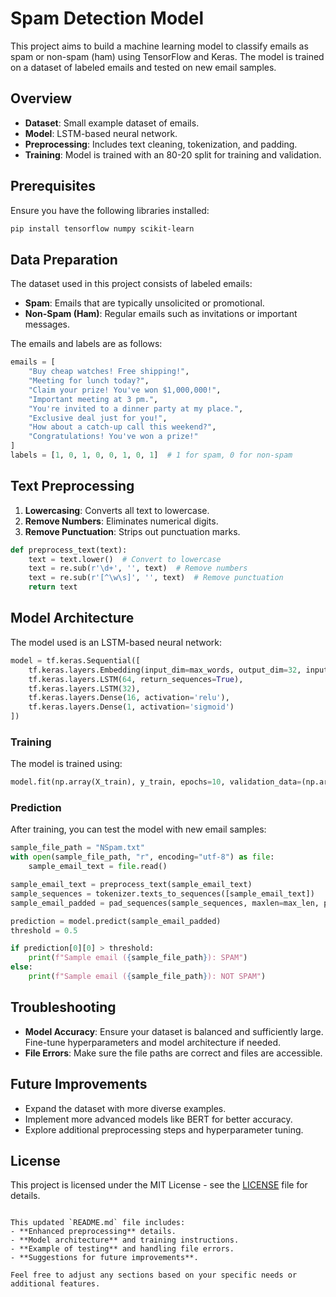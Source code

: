 # Spam Detection Model

This project aims to build a machine learning model to classify emails as spam or non-spam (ham) using TensorFlow and Keras. The model is trained on a dataset of labeled emails and tested on new email samples.

## Overview

- **Dataset**: Small example dataset of emails.
- **Model**: LSTM-based neural network.
- **Preprocessing**: Includes text cleaning, tokenization, and padding.
- **Training**: Model is trained with an 80-20 split for training and validation.

## Prerequisites

Ensure you have the following libraries installed:

```bash
pip install tensorflow numpy scikit-learn
```

## Data Preparation

The dataset used in this project consists of labeled emails:

- **Spam**: Emails that are typically unsolicited or promotional.
- **Non-Spam (Ham)**: Regular emails such as invitations or important messages.

The emails and labels are as follows:

```python
emails = [
    "Buy cheap watches! Free shipping!",
    "Meeting for lunch today?",
    "Claim your prize! You've won $1,000,000!",
    "Important meeting at 3 pm.",
    "You're invited to a dinner party at my place.",
    "Exclusive deal just for you!",
    "How about a catch-up call this weekend?",
    "Congratulations! You've won a prize!"
]
labels = [1, 0, 1, 0, 0, 1, 0, 1]  # 1 for spam, 0 for non-spam
```

## Text Preprocessing

1. **Lowercasing**: Converts all text to lowercase.
2. **Remove Numbers**: Eliminates numerical digits.
3. **Remove Punctuation**: Strips out punctuation marks.

```python
def preprocess_text(text):
    text = text.lower()  # Convert to lowercase
    text = re.sub(r'\d+', '', text)  # Remove numbers
    text = re.sub(r'[^\w\s]', '', text)  # Remove punctuation
    return text
```

## Model Architecture

The model used is an LSTM-based neural network:

```python
model = tf.keras.Sequential([
    tf.keras.layers.Embedding(input_dim=max_words, output_dim=32, input_length=max_len),
    tf.keras.layers.LSTM(64, return_sequences=True),
    tf.keras.layers.LSTM(32),
    tf.keras.layers.Dense(16, activation='relu'),
    tf.keras.layers.Dense(1, activation='sigmoid')
])
```

### Training

The model is trained using:

```python
model.fit(np.array(X_train), y_train, epochs=10, validation_data=(np.array(X_test), y_test), verbose=1)
```

### Prediction

After training, you can test the model with new email samples:

```python
sample_file_path = "NSpam.txt"
with open(sample_file_path, "r", encoding="utf-8") as file:
    sample_email_text = file.read()

sample_email_text = preprocess_text(sample_email_text)
sample_sequences = tokenizer.texts_to_sequences([sample_email_text])
sample_email_padded = pad_sequences(sample_sequences, maxlen=max_len, padding="post", truncating="post")

prediction = model.predict(sample_email_padded)
threshold = 0.5

if prediction[0][0] > threshold:
    print(f"Sample email ({sample_file_path}): SPAM")
else:
    print(f"Sample email ({sample_file_path}): NOT SPAM")
```

## Troubleshooting

- **Model Accuracy**: Ensure your dataset is balanced and sufficiently large. Fine-tune hyperparameters and model architecture if needed.
- **File Errors**: Make sure the file paths are correct and files are accessible.

## Future Improvements

- Expand the dataset with more diverse examples.
- Implement more advanced models like BERT for better accuracy.
- Explore additional preprocessing steps and hyperparameter tuning.

## License

This project is licensed under the MIT License - see the [LICENSE](LICENSE) file for details.
```

This updated `README.md` file includes:
- **Enhanced preprocessing** details.
- **Model architecture** and training instructions.
- **Example of testing** and handling file errors.
- **Suggestions for future improvements**.

Feel free to adjust any sections based on your specific needs or additional features.
